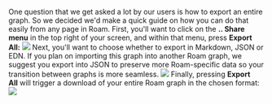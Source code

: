 One question that we get asked a lot by our users is how to export an entire graph. So we decided we'd make a quick guide on how you can do that easily from any page in Roam.
First, you'll want to click on the **.. Share menu** in the top right of your screen, and within that menu, press **Export All:**
![](https://s3.amazonaws.com/cdn.freshdesk.com/data/helpdesk/attachments/production/64001263465/original/L_-Ps1LM_TfF7zG0JeyqLf5toyVtf55NxQ.png?1595899123)
Next, you'll want to choose whether to export in Markdown, JSON or EDN. If you plan on importing this graph into another Roam graph, we suggest you export into JSON to preserve more Roam-specific data so your transition between graphs is more seamless.
![](https://firebasestorage.googleapis.com/v0/b/firescript-577a2.appspot.com/o/imgs%2Fapp%2Fhelp%2FiWawTylV2w.png?alt=media&token=53d5ef90-6f43-424c-9bde-9b315288074b)
Finally, pressing **Export All** will trigger a download of your entire Roam graph in the chosen format:
![](https://s3.amazonaws.com/cdn.freshdesk.com/data/helpdesk/attachments/production/64001263502/original/uK7NxKvvMF4r5Ef-CM5u6ADMeINx624GjA.png?1595899254)
